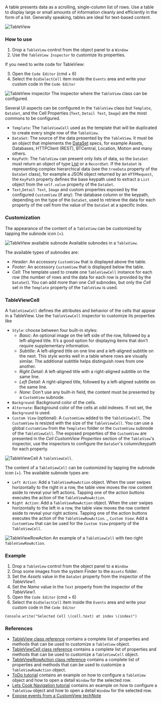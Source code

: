 A table presents data as a scrolling, single-column list of rows. Use a table to display large or small amounts of information cleanly and efficiently in the form of a list. Generally speaking, tables are ideal for text-based content.

![TableView](images/TableView_main.png)

### How to use
1. Drop a `TableView` control from the object panel to a `Window`
2. Use the `TableView Inspector` to customize its properties.

If you need to write code for TableView:

3. Open the `Code Editor` (cmd + 6)
4. Select the `DidSelectCell` item inside the `Events` area and write your custom code in the `Code Editor`

![`TableView` inspector](images/TableView_inspector.png)
The inspector where the `TableView` class can be configured.

Several UI aspects can be configured in the `TableView` class but  `Template`, `DataSet`, and the Cell Properties (`Text`, `Detail Text`, `Image`) are the most commons to be configured.
- `Template`: The `TableViewCell` used as the template that will be duplicated to create every single row of the `TableView`.
- `DataSet`: The source of the data presented by the `TableView`. It must be an object that implements the [DataSet](./dataset.html) specs, for example Assets, Databases, HTTPClient (REST), BTCentral, Location, Motion and many others.
- `KeyPath`: The `TableView` can present only lists of data, so the `DataSet` must return an object of type [List](../gravity/list.html) or a `RecordSet`.  If the `DataSet` is representing complex hierarchical data (see the `treeData` property of the `DataSet` class), for example a JSON object returned by an `HTTPRequest`, the `KeyPath` property defines the base keypath used to extract a `List` object from the `self.value` property of the `DataSet`.
- `Text`,`Detail Text`, `Image` and custom properties exposed by the configured `CustomView` (if any): The database column or the keypath, depending on the type of the `DataSet`, used to retrieve the data for each property of the cell from the value of the `DataSet` at a specific index.

### Customization
The appearance of the content of a `TableView` can be customized by tapping the subnode icon (+).

![`TableView` available subnode](images/TableView_subnodes.png)
Available subnodes in a `TableView`.

The available types of subnodes are:
- _Header_: An accessory `CustomView` that is displayed above the table.
- _Footer_: An accessory `CustomView` that is displayed below the table.
- _Cell_: The template used to create one `TableViewCell` instance for each row (the number of rows and the data for each row is provided by the `DataSet`). You can add more than one _Cell_ subnodes, but only the _Cell_ set in the `Template` property of the `TableView` is used.

### TableViewCell
A `TableViewCell` defines the attributes and behavior of the cells that appear in a TableView. Use the `TableViewCell` inspector to customize its properties like

- `Style`: choose between four built-in styles:
    - _Basic_: An optional image on the left side of the row, followed by a left-aligned title. It’s a good option for displaying items that don’t require supplementary information.
    - _Subtitle_: A left-aligned title on one line and a left-aligned subtitle on the next. This style works well in a table where rows are visually similar. The additional subtitle helps distinguish rows from one another.
    - _Right Detail_: A left-aligned title with a right-aligned subtitle on the same line.
    - _Left Detail_: A right-aligned title, followed by a left-aligned subtitle on the same line.
    - _None_: Don't use any built-in field, the content must be presented by a `CustomView` subnode.
- `Background`: Background color of the cells.
- `Alternate`: Background color of the cells at odd indexes. If not set, the `Background` is used.
- `Custom View` (optional): A `CustomView` added to the `TableViewCell`. The `CustomView` is resized with the size of the `TableViewCell`. You can use a global `CustomView` from the `Templates` folder or the `CustomView` subnode of the `TableViewCell`. The exposed properties of the `CustomView` are presented in the _Cell CustomView Properties_ section of the `TableView`'s inspector, use the inspectors to configure the `DataSet`'s column/keypath for each property.

![`TableViewCell`](images/TableViewCell_main.png)
A `TableViewCell`.

The content of a `TableViewCell` can be customized by tapping the subnode icon (+).
The available subnode types are:
- `Left Action`: Add a `TableViewRowAction` object. When the user swipes horizontally to the right in a row, the table view moves the row content aside to reveal your left actions. Tapping one of the action buttons executes the action of the `TableViewRowAction`.
- `Right Action`: Add a `TableViewRowAction` object. When the user swipes horizontally to the left in a row, the table view moves the row content aside to reveal your right actions. Tapping one of the action buttons executes the action of the `TableViewRowAction`.
_ `Custom View`: Add a `CustomView` that can be used for the `Custom View` property of the `TableViewCell`.

![`TableViewRowAction`](images/TableViewRowAction_main.png)
An example of a `TableViewCell` with two right `TableViewRowAction`.

### Example
1. Drop a `TableView` control from the object panel to a `Window`
2. Drop some images from the system Finder to the `Assets` folder.
3. Set the _Assets_ value in the `DataSet` property from the inspector of the _TableView1_.
4. Set the _Name_ value in the `Text` property from the inspector of the _TableView1_.
3. Open the `Code Editor` (cmd + 6)
4. Select the `DidSelectCell` item inside the `Events` area and write your custom code in the `Code Editor`
```
Console.write("Selected Cell \(cell.text) at index \(index)")
```

### References
- [TableView class reference](../classes/TableView.html) contains a complete list of properties and methods that can be used to customize a `TableView` object.
- [TableViewCell class reference](../classes/TableViewCell.html) contains a complete list of properties and methods that can be used to customize a `TableViewCell` object.
- [TableViewRowAction class reference](../classes/TableViewRowAction.html) contains a complete list of properties and methods that can be used to customize a `TableViewRowAction` object.
- [ToDo tutorial](../tutorials/todo.html) contains an example on how to configure a `TableView` object and how to open a detail `Window` for the selected row.
- [Lets Cook Navigation tutorial](../tutorials/lets-cook-nav.html) contains an example on how to configure a `TableView` object and how to open a detail `Window` for the selected row.
- [Expose events from a CustomView techNote](../technotes/exposed-events.html)
